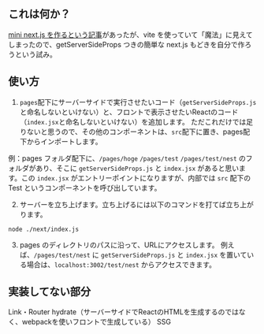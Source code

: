 ## これは何か？
[mini next.js を作るという記事](https://hire.jonasgalvez.com.br/2022/may/18/building-a-mini-next-js/)があったが、vite を使っていて「魔法」に見えてしまったので、getServerSideProps つきの簡単な next.js もどきを自分で作ろうという試み。

## 使い方
1. `pages`配下にサーバーサイドで実行させたいコード（`getServerSideProps.js`と命名しないといけない）と、フロントで表示させたいReactのコード（`index.jsx`と命名しないといけない）を追加します。
ただこれだけでは足りないと思うので、その他のコンポーネントは、`src`配下に置き、pages配下からインポートします。

例：pages フォルダ配下に、`/pages/hoge` `/pages/test` `/pages/test/nest` のフォルダがあり、そこに `getServerSideProps.js` と `index.jsx` があると思います。この `index.jsx` がエントリーポイントになりますが、内部では `src` 配下の Test というコンポーネントを呼び出しています。

2. サーバーを立ち上げます。立ち上げるには以下のコマンドを打てば立ち上がります。
```
node ./next/index.js
```

3. pages のディレクトリのパスに沿って、URLにアクセスします。
例えば、`/pages/test/nest` に `getServerSideProps.js` と `index.jsx` を置いている場合は、`localhost:3002/test/nest` からアクセスできます。

## 実装してない部分
Link・Router
hydrate（サーバーサイドでReactのHTMLを生成するのではなく、webpackを使いフロントで生成している）
SSG
